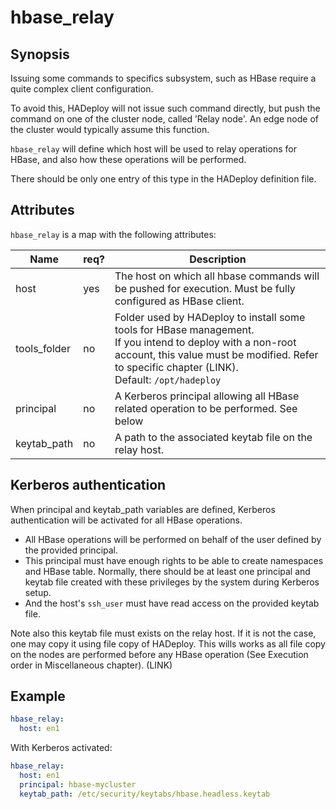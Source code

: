# hbase_relay

## Synopsis

Issuing some commands to specifics subsystem, such as HBase require a quite complex client configuration.

To avoid this, HADeploy will not issue such command directly, but push the command on one of the cluster node, called ’Relay node'.
An edge node of the cluster would typically assume this function.

`hbase_relay` will define which host will be used to relay operations for HBase, and also how these operations will be performed.

There should be only one entry of this type in the HADeploy definition file.

## Attributes

`hbase_relay` is a map with the following attributes:

Name | req? |	Description
--- | --- | ---
host|yes|The host on which all hbase commands will be pushed for execution. Must be fully configured as HBase client.
tools_folder|no|Folder used by HADeploy to install some tools for HBase management.<br>If you intend to deploy with a non-root account, this value must be modified. Refer to specific chapter (LINK).<br>Default: `/opt/hadeploy`
principal|no|A Kerberos principal allowing all HBase related operation to be performed. See below
keytab_path|no|A path to the associated keytab file on the relay host.

## Kerberos authentication

When principal and keytab_path variables are defined, Kerberos authentication will be activated for all HBase operations.
 
* All HBase operations will be performed on behalf of the user defined by the provided principal. 
* This principal must have enough rights to be able to create namespaces and HBase table. Normally, there should be at least one principal and keytab file created with these privileges by the system during Kerberos setup.
* And the host's `ssh_user` must have read access on the provided keytab file.

Note also this keytab file must exists on the relay host. If it is not the case, one may copy it using file copy of HADeploy. This wills works as all file copy on the nodes are performed before any HBase operation (See Execution order in Miscellaneous chapter). (LINK)

## Example
```yaml
hbase_relay:
  host: en1
```
With Kerberos activated:
```yaml
hbase_relay:
  host: en1
  principal: hbase-mycluster
  keytab_path: /etc/security/keytabs/hbase.headless.keytab
  
  
```
